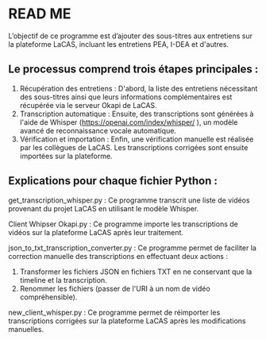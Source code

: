 # READ ME
L’objectif de ce programme est d’ajouter des sous-titres aux entretiens sur la plateforme LaCAS, incluant les entretiens PEA, I-DEA et d'autres.

## Le processus comprend trois étapes principales :
1. Récupération des entretiens : D'abord, la liste des entretiens nécessitant des sous-titres ainsi que leurs informations complémentaires est récupérée via le serveur Okapi de LaCAS. 
2. Transcription automatique : Ensuite, des transcriptions sont générées à l'aide de Whisper (https://openai.com/index/whisper/ ), un modèle avancé de reconnaissance vocale automatique.
3. Vérification et importation : Enfin, une vérification manuelle est réalisée par les collègues de LaCAS. Les transcriptions corrigées sont ensuite importées sur la plateforme.

## Explications pour chaque fichier Python :
get_transcription_whisper.py : Ce programme transcrit une liste de vidéos provenant du projet LaCAS en utilisant le modèle Whisper.

Client Whipser Okapi.py : Ce programme importe les transcriptions de vidéos sur la plateforme LaCAS après leur traitement.

json_to_txt_transcription_converter.py : Ce programme permet de faciliter la correction manuelle des transcriptions en effectuant deux actions :
1) Transformer les fichiers JSON en fichiers TXT en ne conservant que la timeline et la transcription. 
2) Renommer les fichiers (passer de l'URI à un nom de vidéo compréhensible).

new_client_whisper.py : Ce programme permet de réimporter les transcriptions corrigées sur la plateforme LaCAS après les modifications manuelles.


